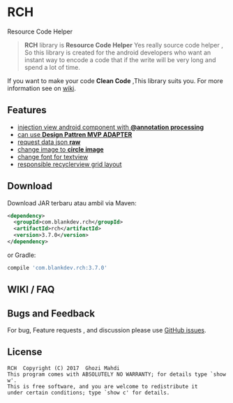 # RCH
Resource Code Helper

> **RCH** library is **Resource Code Helper** Yes really source code helper , So this library is created for the android developers who want an instant way to encode a code that if the write will be very long and spend a lot of time.

If you want to make your code **Clean Code** ,This library suits you. For more information see on [wiki][1].

## Features

- [injection view android component with **@annotation processing**][2] 
- [can use **Design Pattren MVP ADAPTER**][4]
- [request data json **raw**][5]
- [change image to **circle image**][3]
- [change font for textview][7]
- [responsible recyclerview grid layout][6]

Download
--------

Download JAR terbaru atau ambil via Maven:
```xml
<dependency>
  <groupId>com.blankdev.rch</groupId>
  <artifactId>rch</artifactId>
  <version>3.7.0</version>
</dependency>
```
or Gradle:
```groovy
compile 'com.blankdev.rch:3.7.0'
```

WIKI / FAQ
----------

Bugs and Feedback
-----------------

For bug, Feature requests , and discussion please use [GitHub issues][0].

License
-------

    RCH  Copyright (C) 2017  Ghozi Mahdi
    This program comes with ABSOLUTELY NO WARRANTY; for details type `show w'.
    This is free software, and you are welcome to redistribute it
    under certain conditions; type `show c' for details.

[0]: https://github.com/ghozimahdi/RCH/issues
[1]: https://github.com/ghozimahdi/RCH/wiki

[2]: https://github.com/ghozimahdi/RCH/wiki/Injection-view-android-component-with-annotation-processing
[3]: https://github.com/ghozimahdi/RCH/wiki/circle-image
[4]: https://github.com/ghozimahdi/RCH/wiki/mvp-adapter
[5]: https://github.com/ghozimahdi/RCH/wiki/json-raw
[6]: https://github.com/ghozimahdi/RCH/wiki/responsible-recyclerview-grid-layout

[7]: https://github.com/ghozimahdi/RCH
